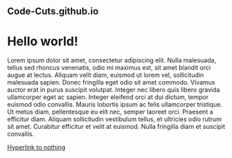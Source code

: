 ## Code-Cuts.github.io
# Hello world!

Lorem ipsum dolor sit amet, consectetur adipiscing elit. Nulla malesuada, tellus sed rhoncus venenatis, odio mi maximus est, sit amet blandit orci augue at lectus. Aliquam velit diam, euismod ut lorem vel, sollicitudin malesuada sapien. Donec fringilla eget odio sit amet commodo. Vivamus auctor erat in purus suscipit volutpat. Integer nec libero quis libero gravida ullamcorper eget ac sapien. Integer eleifend orci at dui dictum, tempor euismod odio convallis. Mauris lobortis ipsum ac felis ullamcorper tristique. Ut metus diam, pellentesque eu elit nec, semper laoreet orci. Praesent a efficitur diam. Aliquam sollicitudin vestibulum tellus, et ultricies odio rutrum sit amet. Curabitur efficitur et velit at euismod. Nulla fringilla diam et suscipit convallis.

[Hyperlink to nothing](about:blank)
